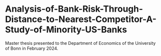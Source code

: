 # Analysis-of-Bank-Risk-Through-Distance-to-Nearest-Competitor-A-Study-of-Minority-US-Banks
Master thesis presented to the Department of Economics of the University of Bonn in February 2024.
